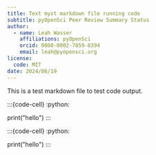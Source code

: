 ```yaml
---
title: Text myst markdown file running code
subtitle: pyOpenSci Peer Review Summary Status
author:
  - name: Leah Wasser
    affiliations: pyOpenSci
    orcid: 0000-0002-7859-8394
    email: leah@pyopensci.org
license:
  code: MIT
date: 2024/06/19
---
```



This is a test markdown file to test code output.

:::{code-cell}
:python:

print("hello")
:::

:::{code-cell}
:python:

print("hello")
:::
